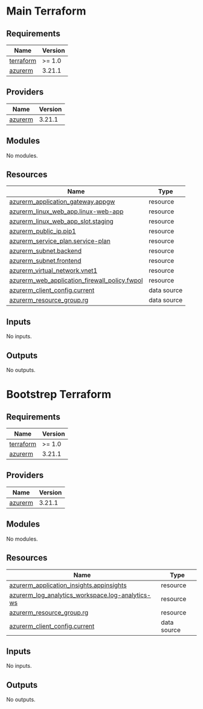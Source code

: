 # Main Terraform
## Requirements

| Name | Version |
|------|---------|
| <a name="requirement_terraform"></a> [terraform](#requirement\_terraform) | >= 1.0 |
| <a name="requirement_azurerm"></a> [azurerm](#requirement\_azurerm) | 3.21.1 |

## Providers

| Name | Version |
|------|---------|
| <a name="provider_azurerm"></a> [azurerm](#provider\_azurerm) | 3.21.1 |

## Modules

No modules.

## Resources

| Name | Type |
|------|------|
| [azurerm_application_gateway.appgw](https://registry.terraform.io/providers/hashicorp/azurerm/3.21.1/docs/resources/application_gateway) | resource |
| [azurerm_linux_web_app.linux-web-app](https://registry.terraform.io/providers/hashicorp/azurerm/3.21.1/docs/resources/linux_web_app) | resource |
| [azurerm_linux_web_app_slot.staging](https://registry.terraform.io/providers/hashicorp/azurerm/3.21.1/docs/resources/linux_web_app_slot) | resource |
| [azurerm_public_ip.pip1](https://registry.terraform.io/providers/hashicorp/azurerm/3.21.1/docs/resources/public_ip) | resource |
| [azurerm_service_plan.service-plan](https://registry.terraform.io/providers/hashicorp/azurerm/3.21.1/docs/resources/service_plan) | resource |
| [azurerm_subnet.backend](https://registry.terraform.io/providers/hashicorp/azurerm/3.21.1/docs/resources/subnet) | resource |
| [azurerm_subnet.frontend](https://registry.terraform.io/providers/hashicorp/azurerm/3.21.1/docs/resources/subnet) | resource |
| [azurerm_virtual_network.vnet1](https://registry.terraform.io/providers/hashicorp/azurerm/3.21.1/docs/resources/virtual_network) | resource |
| [azurerm_web_application_firewall_policy.fwpol](https://registry.terraform.io/providers/hashicorp/azurerm/3.21.1/docs/resources/web_application_firewall_policy) | resource |
| [azurerm_client_config.current](https://registry.terraform.io/providers/hashicorp/azurerm/3.21.1/docs/data-sources/client_config) | data source |
| [azurerm_resource_group.rg](https://registry.terraform.io/providers/hashicorp/azurerm/3.21.1/docs/data-sources/resource_group) | data source |

## Inputs

No inputs.

## Outputs

No outputs.
# Bootstrep Terraform
## Requirements

| Name | Version |
|------|---------|
| <a name="requirement_terraform"></a> [terraform](#requirement\_terraform) | >= 1.0 |
| <a name="requirement_azurerm"></a> [azurerm](#requirement\_azurerm) | 3.21.1 |

## Providers

| Name | Version |
|------|---------|
| <a name="provider_azurerm"></a> [azurerm](#provider\_azurerm) | 3.21.1 |

## Modules

No modules.

## Resources

| Name | Type |
|------|------|
| [azurerm_application_insights.appinsights](https://registry.terraform.io/providers/hashicorp/azurerm/3.21.1/docs/resources/application_insights) | resource |
| [azurerm_log_analytics_workspace.log-analytics-ws](https://registry.terraform.io/providers/hashicorp/azurerm/3.21.1/docs/resources/log_analytics_workspace) | resource |
| [azurerm_resource_group.rg](https://registry.terraform.io/providers/hashicorp/azurerm/3.21.1/docs/resources/resource_group) | resource |
| [azurerm_client_config.current](https://registry.terraform.io/providers/hashicorp/azurerm/3.21.1/docs/data-sources/client_config) | data source |

## Inputs

No inputs.

## Outputs

No outputs.
